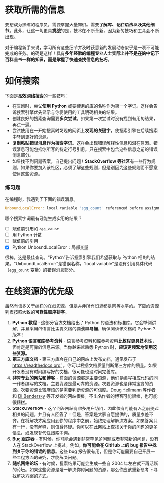 # 获取所需的信息

要想成为熟练的程序员，需要掌握大量知识。需要**了解库、记住语法以及其他细节**。此外，让这一切更具**挑战**的是，技术在不断革新，因为新的技巧和工具会不断出现。

对于编程新手来说，学习所有这些细节并及时获悉新的发展动态似乎是一项不可能完成的任务。的确是这样！具有**多年经验的编程专业人士实际上并不是在脑中记下百科全书一样的知识，而是掌握了快速查找信息的技巧**。

# 如何搜索

下面是**高效网络搜索**的一些技巧：

- 在查询时，尝试**使用 Python** 或要使用的库的名称作为第一个字词。这样会告诉搜索引擎优先显示与你要使用的工具明确相关的结果。
- 创建良好的搜索查询需要**多次尝试**。如果第一次尝试时没有找到有用的结果，再试一遍。
- 尝试使用在一开始搜索时发现的网页上**发现的关键字**，使搜索引擎在后续搜索中转到更好的资源。
- **复制粘贴错误消息作为搜索字词**。这样会出现错误解释性信息和潜在原因。错误消息可能包括你所写的特定行号引用。只在搜索中包含这些信息之前的错误消息部分。
- 如果找不到问题答案，自己提出问题！**StackOverflow 等社区**有一些行为规则，如果你要加入该社区，必须了解这些规则，但是别因为这些规则而不愿意使用这些资源。



### 练习题

在编程时，我遇到了下面的错误消息。

```python
UnboundLocalError: local variable 'egg_count' referenced before assignment
```

哪个搜索字词最有可能生成实用的结果？

- [ ] 赋值前引用的 `egg_count`
- [ ] 用 Python 计数
- [ ] 赋值前的引用
- [x] Python UnboundLocalError：局部变量

很棒，这是最佳查询。“Python”告诉搜索引擎我们希望获取与 Python 相关的结果。“UnboundLocalError:”是错误名称，“local variable”是没有引用具体代码（`egg_count` 变量）的错误消息部分。 

# 在线资源的优先级

虽然有很多关于编程的在线资源，但是并非所有资源都是同等水平的。下面的资源列表按照大致的**可靠性顺序排序**。

1. **Python 教程** - 这部分官方文档给出了 Python 的语法和标准库。它会举例讲解，并且采用的语言比主要文档的要**浅显易懂**。确保阅读该文档的 Python 3 版本！
2. **Python 语言和库参考资料** - 语言参考资料和库参考资料**比教程更具技术**性，但肯定是可靠的信息来源。当你越来越熟悉 Python 时，**应该更频繁地使用这些资源。**
3. **第三方库文档** - 第三方库会在自己的网站上发布文档，通常发布于 <https://readthedocs.org/> 。你可以根据文档质量判断第三方库的质量。如果开发者没有时间编写好的文档，很可能也没时间完善库。
4. **非常专业的网站和博客** - 前面的资源都是主要资源，他们是编写相应代码的同一作者编写的文档。主要资源是最可靠的资源。次要资源也是非常宝贵的资源。次要资源比较麻烦的是需要判断资源的可信度。[Doug Hellmann](https://doughellmann.com/blog/) 等作者和 [Eli Bendersky](http://eli.thegreenplace.net/) 等开发者的网站很棒。不出名作者的博客可能很棒，也可能很糟糕。
5. **StackOverflow** - 这个问答网站有很多用户访问，因此很有可能有人之前提过相关的问题，并且有人回答了！但是，答案是大家自愿提供的，质量参差不齐。在将解决方案应用到你的程序中之前，始终先理解解决方案。如果答案只有一行，没有解释，则值得怀疑。你可以在此网站上查找关于你的问题的更多信息，或发现替代性搜索字词。
6. **Bug 跟踪器** - 有时候，你可能会遇到非常罕见的问题或者非常新的问题，没有人在 StackOverflow 上提过。例如，**你可能会在 GitHub 上的 bug 报告中找到关于你的错误的信息**。这些 bug 报告很有用，但是你可能需要自己开展一些工程方面的研究，才能解决问题。
7. **随机网络论坛** - 有时候，搜索结果可能会生成一些自 2004 年左右就不再活跃的论坛。如果这些资源是唯一解决你的问题的资源，那么你应该重新思考下寻找解决方案的方式。